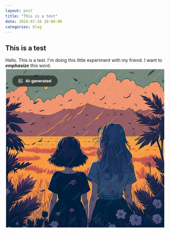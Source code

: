 ```yaml
---
layout: post
title: "This is a test"
date: 2024-07-26 10:00:00 
categories: blog
---
```

 
## This is a test

Hello. This is a test. I'm doing this little experiment with my friend. I want to ***emphasize*** this word.
![picture of 2 girls](/assets/images/girls.jpg)
